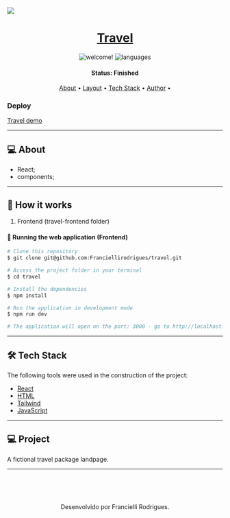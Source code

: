 <img src="https://ik.imagekit.io/uw8itmckuzw/travel_YhsZ_VNk6Q.PNG?updatedAt=1706292315204" /> 

<h1 align="center">
    <a href="#"> Travel </a>
</h1>

<p align="center">	
  <img src="https://img.shields.io/static/v1?label=PRs&message=welcome&color=49AA26&labelColor=000000" alt="welcome!" />	
  <img src="https://img.shields.io/github/languages/count/exodogurgel/food-explorer-frontend" alt="languages" />
</p>


<h4 align="center"> 
	 Status: Finished
</h4>

<p align="center">
 <a href="#-about">About</a> •
 <a href="#-layout">Layout</a> • 
 <a href="#-tech-stack">Tech Stack</a> • 
 <a href="#-author">Author</a> • 


</p>

### Deploy
[Travel demo](https://lucky-travel-204844.netlify.app/)

---

## 💻 About

- React;
- components;
---

## 🚀 How it works

1. Frontend (travel-frontend folder)


#### 🧭 Running the web application (Frontend)

```bash
# Clone this repository
$ git clone git@github.com:Franciellirodrigues/travel.git

# Access the project folder in your terminal
$ cd travel

# Install the dependencies
$ npm install

# Run the application in development mode
$ npm run dev

# The application will open on the port: 3000 - go to http://localhost:3000
```
---

## 🛠 Tech Stack

The following tools were used in the construction of the project:
- [React](https://reactjs.org)
- [HTML](https://developer.mozilla.org/pt-BR/docs/Web/HTML)
- [Tailwind](https://tailwindcss.com//)
- [JavaScript](https://developer.mozilla.org/pt-BR/docs/Web/JavaScript)

---

## 💻  **Project** 
A fictional travel package landpage.


---

<br><br><br>
<p align="center">
Desenvolvido por Francielli Rodrigues.
</p>

